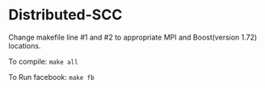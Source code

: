 # Distributed-SCC

Change makefile line #1 and #2 to appropriate MPI and Boost(version 1.72) locations.

To compile:
```make all```

To Run facebook:
```make fb```
